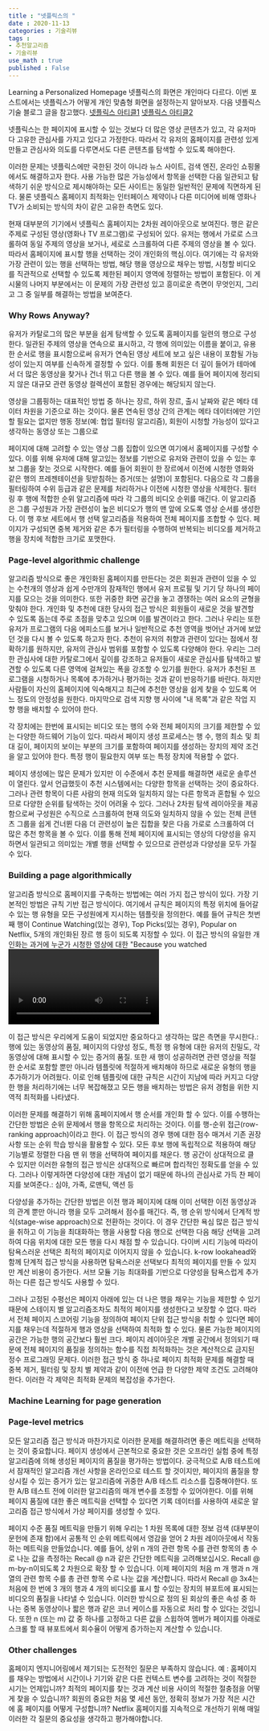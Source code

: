 ```yaml
---
title : "넷플릭스의 "
date : 2020-11-13
categories : 기술리뷰
tags :
- 추천알고리즘
- 기술리뷰
use_math : true
published : False
---
```

Learning a Personalized Homepage
넷플릭스의 화면은 개인마다 다르다. 이번 포스트에서는 넷플릭스가 어떻게 개인 맞춤형 화면을 설정하는지 알아보자. 다음 넷플릭스 기술 블로그 글을 참고했다.
[넷플릭스 아티클1](https://netflixtechblog.com/learning-a-personalized-homepage-aa8ec670359a)
[넷플릭스 아티클2](https://netflixtechblog.com/to-be-continued-helping-you-find-shows-to-continue-watching-on-7c0d8ee4dab6)

넷플릭스는 한 페이지에 표시할 수 있는 것보다 더 많은 영상 콘텐츠가 있고, 각 유저마다 고유한 관심사를 가지고 있다고 가정한다. 따라서 각 유저의 홈페이지를 관련성 있게 만들고 관심사와 의도를 다루면서도 다른 콘텐츠를 탐색할 수 있도록 해야한다.

이러한 문제는 넷플릭스에만 국한된 것이 아니라 뉴스 사이트, 검색 엔진, 온라인 쇼핑몰에서도 해결하고자 한다. 사용 가능한 많은 가능성에서 항목을 선택한 다음 일관되고 탐색하기 쉬운 방식으로 제시해야하는 모든 사이트는 동일한 일반적인 문제에 직면하게 된다. 물론 넷플릭스 홈페이지 최적화는 인터페이스 제약이나 다른 미디어에 비해 영화나 TV가 소비되는 방식의 차이 같은 고유한 측면도 있다.

현재 대부분의 기기에서 넷플릭스 홈페이지는 2차원 레이아웃으로 보여진다. 행은 같은 주제로 구성된 영상(영화나 TV 프로그램)로 구성되어 있다. 유저는 행에서 가로로 스크롤하여 동일 주제의 영상을 보거나, 세로로 스크롤하여 다른 주제의 영상을 볼 수 있다. 따라서 홈페이지에 표시할 행을 선택하는 것이 개인화의 핵심.이다. 여기에는 각 유저와 가장 관련이 있는 행을 선택하는 방법, 해당 행을 영상으로 채우는 방법, 시청할 비디오를 직관적으로 선택할 수 있도록 제한된 페이지 영역에 정렬하는 방법이 포함된다. 이 게시물의 나머지 부분에서는 이 문제의 가장 관련성 있고 흥미로운 측면이 무엇인지, 그리고 그 중 일부를 해결하는 방법을 보여준다.

### Why Rows Anyway?
유저가 카탈로그의 많은 부분을 쉽게 탐색할 수 있도록 홈페이지를 일련의 행으로 구성한다. 일관된 주제의 영상을 연속으로 표시하고, 각 행에 의미있는 이름을 붙이고, 유용한 순서로 행을 표시함으로써 유저가 연속된 영상 세트에 보고 싶은 내용이 포함될 가능성이 있는지 여부를 신속하게 결정할 수 있다. 이를 통해 회원은 더 깊이 들어가 테마에서 더 많은 동영상을 찾거나 건너 뛰고 다른 행을 볼 수 있다. 예를 들어 페이지에 정리되지 않은 대규모 관련 동영상 컬렉션이 포함된 경우에는 해당되지 않는다.

영상을 그룹핑하는 대표적인 방법 중 하나는 장르, 하위 장르, 출시 날짜와 같은 메타 데이터 차원을 기준으로 하는 것이다. 물론 연속된 영상 간의 관계는 메타 데이터에만 기인할 필요는 없지만 행동 정보(예: 협업 필터링 알고리즘), 회원이 시청할 가능성이 있다고 생각하는 동영상 또는 그룹으로 

페이지에 대해 고려할 수 있는 영상 그룹 집합이 있으면 여기에서 홈페이지를 구성할 수 있다. 이를 위해 유저에 대해 알고있는 정보를 기반으로 유저와 관련이 있을 수 있는 후보 그룹을 찾는 것으로 시작한다. 예를 들어 회원이 한 장르에서 이전에 시청한 영화와 같은 행의 프레젠테이션을 뒷받침하는 증거(또는 설명)이 포함된다. 다음으로 각 그룹을 필터링하여 수위 등급과 같은 문제를 처리하거나 이전에 시청한 영상을 삭제한다. 필터링 후 행에 적합한 순위 알고리즘에 따라 각 그룹의 비디오 순위를 매긴다. 이 알고리즘은 그룹 구성원과 가장 관련성이 높은 비디오가 행의 맨 앞에 오도록 영상 순서를 생성한다. 이 행 후보 세트에서 행 선택 알고리즘을 적용하여 전체 페이지를 조합할 수 있다. 페이지가 구성되면 중복 제거와 같은 추가 필터링을 수행하여 반복되는 비디오를 제거하고 행을 장치에 적합한 크기로 포맷한다.

### Page-level algorithmic challenge
알고리즘 방식으로 좋은 개인화된 홈페이지를 만든다는 것은 회원과 관련이 있을 수 있는 수천개의 영상과 쉽게 수만개의 잠재적인 행에서 유저 프로필 및 기기 당 하나의 페이지를 모으는 것을 의미한다. 또한 귀중한 화면 공간을 놓고 경쟁하는 여러 요소의 균형을 맞춰야 한다. 개인화 및 추천에 대한 당사의 접근 방식은 회원들이 새로운 것을 발견할 수 있도록 돕는데 주로 초점을 맞추고 있으며 이를 발견이라고 한다. 그러나 우리는 또한 유저가 프로그램의 다음 에피소드를 보거나 일반적으로 추천 영역을 벗어난 과거에 보았던 것을 다시 볼 수 있도록 하고자 한다. 추천이 유저의 취향과 관련이 있다는 점에서 정확하기를 원하지만, 유저의 관심사 범위를 포함할 수 있도록 다양해야 한다. 우리는 그러한 관심사에 대한 카탈로그에서 깊이를 강조하고 유저들이 새로운 관심사를 탐색하고 발견할 수 있도록 다른 영역에 걸쳐있는 폭을 강조할 수 있기를 원한다. 유저가 추천된 프로그램을 시청하거나 목록에 추가하거나 평가하는 것과 같이 반응하기를 바란다. 하지만 사람들이 자신의 홈페이지에 익숙해지고 최근에 추천한 영상을 쉽게 찾을 수 있도록 어느 정도의 안정성을 원한다. 마지막으로 검색 지향 행 사이에 "내 목록"과 같은 작업 지향 행을 배치할 수 있어야 한다.

각 장치에는 한번에 표시되는 비디오 또는 행의 수와 전체 페이지의 크기를 제한할 수 있는 다양한 하드웨어 기능이 있다. 따라서 페이지 생성 프로세스는 행 수, 행의 최소 및 최대 길이, 페이지의 보이는 부분의 크기를 포함하여 페이지를 생성하는 장치의 제약 조건을 알고 있어야 한다. 특정 행이 필요한지 여부 또는 특정 장치에 적용할 수 없다.

페이지 생성에는 많은 문제가 있지만 이 수준에서 추천 문제를 해결하면 새로운 솔루션이 열린다. 앞서 언급했듯이 추천 시스템에서는 다양한 항목을 선택하는 것이 중요하다. 그러나 관련 항목이 다른 사람의 현재 의도와 일치하지 않는 다른 항목과 혼합될 수 있으므로 다양한 순위를 탐색하는 것이 어려울 수 있다. 그러나 2차원 탐색 레이아웃을 제공함으로써 구성원은 수직으로 스크롤하여 현재 의도와 일치하지 않을 수 있는 전체 콘텐츠 그룹을 쉽게 건너뛴 다음 더 관련성이 높은 집합을 찾은 다음 가로로 스크롤하여 더 많은 추천 항목을 볼 수 있다. 이를 통해 전체 페이지에 표시되는 영상의 다양성을 유지하면서 일관되고 의미있는 개별 행을 선택할 수 있으므로 관련성과 다양성을 모두 가질 수 있다.

### Building a page algorithmically
알고리즘 방식으로 홈페이지를 구축하는 방법에는 여러 가지 접근 방식이 있다. 가장 기본적인 방법은 규칙 기반 접근 방식이다. 여기에서 규칙은 페이지의 특정 위치에 들어갈 수 있는 행 유형을 모든 구성원에게 지시하는 템플릿을 정의한다. 예를 들어 규칙은 첫번째 행이 Continue Watching(있는 경우), Top Picks(있는 경우), Popular on Netflix, 5개의 개인화된 장르 행 등이 되도록 지정할 수 있다. 이 접근 방식의 유일한 개인화는 과거에 누군가 시청한 영상에 대한 "Because you watched <video>" 행을 포함하고 알려진 장르 선호도를 기반으로 하는 장르 행을 포함하는 등 개인화 된 방식으로 후보 행을 선택한다. 각 유형 내에서 특정 행을 선택하기 위해 간단한 휴리스틱과 샘플링이 사용되었다. 모든 유저에 대해 행을 배치할 위치를 이해하기 위해 A/B 테스트를 사용하여 이 템플릿을 발전시켰다.

이 접근 방식은 우리에게 도움이 되었지만 중요하다고 생각하는 많은 측면을 무시한다.: 행에 있는 동영상의 품질, 페이지의 다양성 정도, 특정 행 유형에 대한 유저의 친밀도, 각 동영상에 대해 표시할 수 있는 증거의 품질. 또한 새 행이 성공하려면 관련 영상을 적절한 순서로 포함할 뿐만 아니라 템플릿에 적절하게 배치해야 하므로 새로운 유형의 행을 추가하기가 어려웠다. 이로 인해 템플릿에 대한 규칙은 시간이 지남에 따라 커지고 다양한 행을 처리하기에는 너무 복잡해졌고 모든 행을 배치하는 방법은 유저 경험을 위한 지역적 최적화를 나타냈다.

이러한 문제를 해결하기 위해 홈페이지에서 행 순서를 개인화 할 수 있다. 이를 수행하는 간단한 방법은 순위 문제에서 행을 항목으로 처리하는 것이다. 이를 행-순위 접근(row-ranking approach)이라고 한다. 이 접근 방식의 경우 행에 대한 점수 매겨서 기존 권장 사항 또는 순위 학습 방식을 활용할 수 있다. 모든 후보 행에 독립적으로 적용하여 해당 기능별로 정렬한 다음 맨 위 행을 선택하여 페이지를 채운다. 행 공간이 상대적으로 클 수 있지만 이러한 유형의 접근 방식은 상대적으로 빠르며 합리적인 정확도를 얻을 수 있다. 그러나 이렇게하면 다양성에 대한 개념이 없기 때문에 하나의 관심사로 가득 찬 페이지를 보여준다.: 심야, 가족, 로맨틱, 액션 등

다양성을 추가하는 간단한 방법은 이전 행과 페이지에 대해 이미 선택한 이전 동영상과의 관계 뿐만 아니라 행을 모두 고려해서 점수를 매긴다. 즉, 행 순위 방식에서 단계적 방식(stage-wise approach)으로 전환하는 것이다. 이 경우 간단한 욕심 많은 접근 방식을 취하고 이 기능을 최대화하는 행을 사용할 다음 행으로 선택한 다음 해당 선택을 고려하여 다음 위치에 대한 모든 행을 다시 채점 할 수 있습니다. 다이버 시티 기능에 따라이 탐욕스러운 선택은 최적의 페이지로 이어지지 않을 수 있습니다. k-row lookahead와 함께 단계적 접근 방식을 사용하면 탐욕스러운 선택보다 최적의 페이지를 만들 수 있지만 계산 비용이 증가한다. 서브 모듈 기능 최대화를 기반으로 다양성을 탐욕스럽게 추가하는 다른 접근 방식도 사용할 수 있다.

그러나 고정된 수평선은 페이지 아래에 있는 더 나은 행을 채우는 기능을 제한할 수 있기 때문에 스테이지 별 알고리즘조차도 최적의 페이지를 생성한다고 보장할 수 없다. 따라서 전체 페이지 스코어링 기능을 정의하여 페이지 단위 접근 방식을 취할 수 있다면 페이지를 채우는데 적절하게 행과 영상을 선택하여 최적화 할 수 있다. 물론 가능한 페이지의 공간은 가능한 행의 공간보다 훨씬 크다. 페이지 레이아웃은 개별 공간에서 정의되기 때문에 전체 페이지의 품질을 정의하는 함수를 직접 최적화하는 것은 계산적으로 금지된 정수 프로그래밍 문제다.
이러한 접근 방식 중 하나로 페이지 최적화 문제를 해결할 때 중복 제거, 필터링 및 장치 별 제약과 같이 이전에 언급 한 다양한 제약 조건도 고려해야한다. 이러한 각 제약은 최적화 문제의 복잡성을 추가한다.

### Machine Learning for page generation

### Page-level metrics
모든 알고리즘 접근 방식과 마찬가지로 이러한 문제를 해결하려면 좋은 메트릭을 선택하는 것이 중요합니다. 페이지 생성에서 근본적으로 중요한 것은 오프라인 실험 중에 특정 알고리즘에 의해 생성된 페이지의 품질을 평가하는 방법이다. 궁극적으로 A/B 테스트에서 잠재적인 알고리즘 개선 사항을 온라인으로 테스트 할 것이지만, 페이지의 품질을 향상시킬 수 있는 증거가 있는 알고리즘에 귀중한 A/B 테스트 리소스를 집중해야한다. 또한 A/B 테스트 전에 이러한 알고리즘의 매개 변수를 조정할 수 있어야한다. 이를 위해 페이지 품질에 대한 좋은 메트릭을 선택할 수 있다면 기록 데이터를 사용하여 새로운 알고리즘 접근 방식에서 가상 페이지를 생성할 수 있다.

페이지 수준 품질 메트릭을 만들기 위해 우리는 1 차원 목록에 대한 정보 검색 (대부분이 문헌에 존재 함)에서 공통적 인 순위 메트릭에서 영감을 얻어 2 차원 레이아웃에서 작동하는 메트릭을 만들었습니다. 예를 들어, 상위 n 개의 관련 항목 수를 관련 항목의 총 수로 나눈 값을 측정하는 Recall @ n과 같은 간단한 메트릭을 고려해보십시오. Recall @ m-by-n이되도록 2 차원으로 확장 할 수 있습니다. 이제 페이지의 처음 m 개 행과 n 개 열의 관련 항목 수를 총 관련 항목 수로 나눈 값을 계산합니다. 따라서 Recall @ 3x4는 처음에 한 번에 3 개의 행과 4 개의 비디오를 표시 할 수있는 장치의 뷰포트에 표시되는 비디오의 품질을 나타낼 수 있습니다. 이러한 방식으로 정의 된 회상의 좋은 속성 중 하나는 중복 동영상이나 짧은 행과 같은 코너 케이스를 자동으로 처리 할 수 있다는 것입니다. 또한 n (또는 m) 값 중 하나를 고정하고 다른 값을 스윕하여 멤버가 페이지를 아래로 스크롤 할 때 뷰포트에서 회수율이 어떻게 증가하는지 계산할 수 있습니다.

### Other challenges
홈페이지 엔지니어링에서 제기되는 도전적인 질문은 부족하지 않습니다. 예 : 홈페이지를 채우는 방법에서 시간이나 기기와 같은 다른 컨텍스트 변수를 고려하는 것이 적절한시기는 언제입니까? 최적의 페이지를 찾는 것과 계산 비용 사이의 적절한 절충점을 어떻게 찾을 수 있습니까? 회원의 중요한 처음 몇 세션 동안, 정확히 정보가 가장 적은 시간에 홈 페이지를 어떻게 구성합니까? Netflix 홈페이지를 지속적으로 개선하기 위해 매일 이러한 각 질문의 중요성을 생각하고 평가해야합니다.
